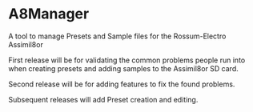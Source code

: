 # A8Manager

A tool to manage Presets and Sample files for the Rossum-Electro Assimil8or

First release will be for validating the common problems people run into when creating presets and adding samples to the Assimil8or SD card.

Second release will be for adding features to fix the found problems.

Subsequent releases will add Preset creation and editing.
